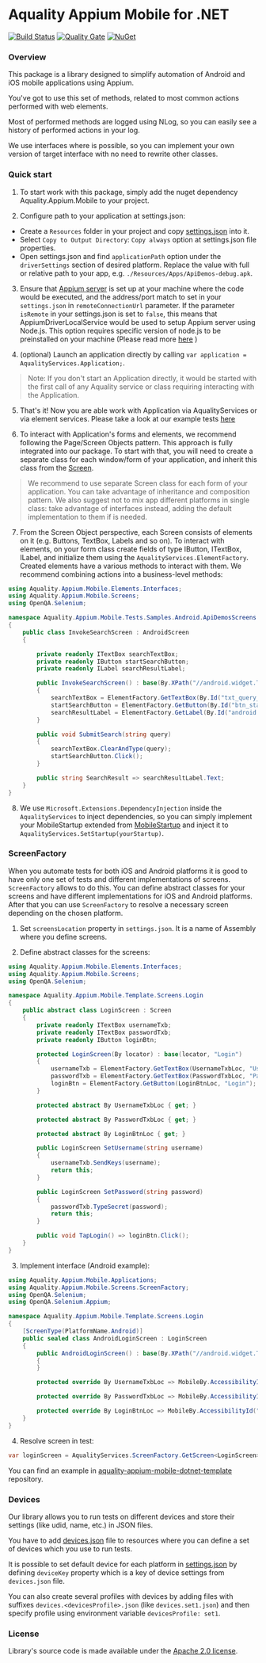 # Aquality Appium Mobile for .NET

[![Build Status](https://dev.azure.com/aquality-automation/aquality-automation/_apis/build/status/aquality-automation.aquality-appium-mobile-dotnet?branchName=master)](https://dev.azure.com/aquality-automation/aquality-automation/_build/latest?definitionId=7&branchName=master)
[![Quality Gate](https://sonarcloud.io/api/project_badges/measure?project=aquality-automation_aquality-appium-mobile-dotnet&metric=alert_status)](https://sonarcloud.io/dashboard?id=aquality-automation_aquality-appium-mobile-dotnet)
[![NuGet](https://img.shields.io/nuget/v/Aquality.Appium.Mobile)](https://www.nuget.org/packages/Aquality.Appium.Mobile)

### Overview

This package is a library designed to simplify automation of Android and iOS mobile applications using Appium.

You've got to use this set of methods, related to most common actions performed with web elements.

Most of performed methods are logged using NLog, so you can easily see a history of performed actions in your log.

We use interfaces where is possible, so you can implement your own version of target interface with no need to rewrite other classes. 

### Quick start

1. To start work with this package, simply add the nuget dependency Aquality.Appium.Mobile to your project.

2. Configure path to your application at settings.json:
 - Create a `Resources` folder in your project and copy [settings.json](Aquality.Appium.Mobile/src/Aquality.Appium.Mobile/Resources/settings.json) into it. 
 - Select `Copy to Output Directory`: `Copy always` option at settings.json file properties.
 - Open settings.json and find `applicationPath` option under the `driverSettings` section of desired platform. Replace the value with full or relative path to your app, e.g. `./Resources/Apps/ApiDemos-debug.apk`.

3. Ensure that [Appium server](https://appium.io) is set up at your machine where the code would be executed, and the address/port match to set in your `settings.json` in `remoteConnectionUrl` parameter.
If the parameter `isRemote` in your settings.json is set to `false`, this means that AppiumDriverLocalService would be used to setup Appium server using Node.js. This option requires specific version of node.js to be preinstalled on your machine (Please read more [here](http://appium.io/docs/en/contributing-to-appium/appium-from-source/#nodejs) )

4. (optional) Launch an application directly by calling `var application = AqualityServices.Application;`. 
> Note: 
If you don't start an Application directly, it would be started with the first call of any Aquality service or class requiring interacting with the Application.

5. That's it! Now you are able work with Application via AqualityServices or via element services.
Please take a look at our example tests [here](Aquality.Appium.Mobile/tests/Aquality.Appium.Mobile.Tests/Samples/)

6. To interact with Application's forms and elements, we recommend following the Page/Screen Objects pattern. This approach is fully integrated into our package.
To start with that, you will need to create a separate class for each window/form of your application, and inherit this class from the [Screen](Aquality.Appium.Mobile/src/Aquality.Appium.Mobile/Screens/Screen.cs). 

> We recommend to use separate Screen class for each form of your application. You can take advantage of inheritance and composition pattern. We also suggest not to mix app different platforms in single class: take advantage of interfaces instead, adding the default implementation to them if is needed.

7. From the Screen Object perspective, each Screen consists of elements on it (e.g. Buttons, TextBox, Labels and so on). 
To interact with elements, on your form class create fields of type IButton, ITextBox, ILabel, and initialize them using the `AqualityServices.ElementFactory`. Created elements have a various methods to interact with them. We recommend combining actions into a business-level methods:

```csharp
using Aquality.Appium.Mobile.Elements.Interfaces;
using Aquality.Appium.Mobile.Screens;
using OpenQA.Selenium;

namespace Aquality.Appium.Mobile.Tests.Samples.Android.ApiDemosScreens
{
    public class InvokeSearchScreen : AndroidScreen
    {

        private readonly ITextBox searchTextBox;
        private readonly IButton startSearchButton;
        private readonly ILabel searchResultLabel;

        public InvokeSearchScreen() : base(By.XPath("//android.widget.TextView[@text='App/Search/Invoke Search']"), "Invoke Search")
        {
            searchTextBox = ElementFactory.GetTextBox(By.Id("txt_query_prefill"), "Search");
            startSearchButton = ElementFactory.GetButton(By.Id("btn_start_search"), "Start search");
            searchResultLabel = ElementFactory.GetLabel(By.Id("android:id/search_src_text"), "Search results");
        }

        public void SubmitSearch(string query)
        {
            searchTextBox.ClearAndType(query);
            startSearchButton.Click();
        }

        public string SearchResult => searchResultLabel.Text;
    }
}
```

8. We use `Microsoft.Extensions.DependencyInjection` inside the `AqualityServices` to inject dependencies, so you can simply implement your MobileStartup extended from [MobileStartup](Aquality.Appium.Mobile/src/Aquality.Appium.Mobile/Applications/MobileStartup.cs) and inject it to `AqualityServices.SetStartup(yourStartup)`.

### ScreenFactory

When you automate tests for both iOS and Android platforms it is good to have only one set of tests and different implementations of screens. `ScreenFactory` allows to do this. You can define abstract classes for your screens and have different implementations for iOS and Android platforms. After that you can use `ScreenFactory` to resolve a necessary screen depending on the chosen platform.

1. Set `screensLocation` property in `settings.json`. It is a name of Assembly where you define screens.

2. Define abstract classes for the screens:

```csharp
using Aquality.Appium.Mobile.Elements.Interfaces;
using Aquality.Appium.Mobile.Screens;
using OpenQA.Selenium;

namespace Aquality.Appium.Mobile.Template.Screens.Login
{
    public abstract class LoginScreen : Screen
    {
        private readonly ITextBox usernameTxb;
        private readonly ITextBox passwordTxb;
        private readonly IButton loginBtn;

        protected LoginScreen(By locator) : base(locator, "Login")
        {
            usernameTxb = ElementFactory.GetTextBox(UsernameTxbLoc, "Username");
            passwordTxb = ElementFactory.GetTextBox(PasswordTxbLoc, "Password");
            loginBtn = ElementFactory.GetButton(LoginBtnLoc, "Login");
        }

        protected abstract By UsernameTxbLoc { get; }

        protected abstract By PasswordTxbLoc { get; }

        protected abstract By LoginBtnLoc { get; }

        public LoginScreen SetUsername(string username)
        {
            usernameTxb.SendKeys(username);
            return this;
        }

        public LoginScreen SetPassword(string password)
        {
            passwordTxb.TypeSecret(password);
            return this;
        }

        public void TapLogin() => loginBtn.Click();
    }
}
```

3. Implement interface (Android example):

```csharp
using Aquality.Appium.Mobile.Applications;
using Aquality.Appium.Mobile.Screens.ScreenFactory;
using OpenQA.Selenium;
using OpenQA.Selenium.Appium;

namespace Aquality.Appium.Mobile.Template.Screens.Login
{
    [ScreenType(PlatformName.Android)]
    public sealed class AndroidLoginScreen : LoginScreen
    {
        public AndroidLoginScreen() : base(By.XPath("//android.widget.TextView[@text='Login']"))
        {
        }

        protected override By UsernameTxbLoc => MobileBy.AccessibilityId("username");

        protected override By PasswordTxbLoc => MobileBy.AccessibilityId("password");

        protected override By LoginBtnLoc => MobileBy.AccessibilityId("loginBtn");
    }
}
```

4. Resolve screen in test:

```csharp
var loginScreen = AqualityServices.ScreenFactory.GetScreen<LoginScreen>();
```

You can find an example in [aquality-appium-mobile-dotnet-template](https://github.com/aquality-automation/aquality-appium-mobile-dotnet-template) repository.

### Devices

Our library allows you to run tests on different devices and store their settings (like udid, name, etc.) in JSON files.

You have to add [devices.json](Aquality.Appium.Mobile/src/Aquality.Appium.Mobile/Resources/devices.json) file to resources where you can define a set of devices which you use to run tests.

It is possible to set default device for each platform in [settings.json](Aquality.Appium.Mobile/src/Aquality.Appium.Mobile/Resources/settings.json) by defining `deviceKey` property which is a key of device settings from `devices.json` file.

You can also create several profiles with devices by adding files with suffixes `devices.<devicesProfile>.json` (like `devices.set1.json`) and then specify profile using environment variable `devicesProfile: set1`.

### License
Library's source code is made available under the [Apache 2.0 license](LICENSE).
